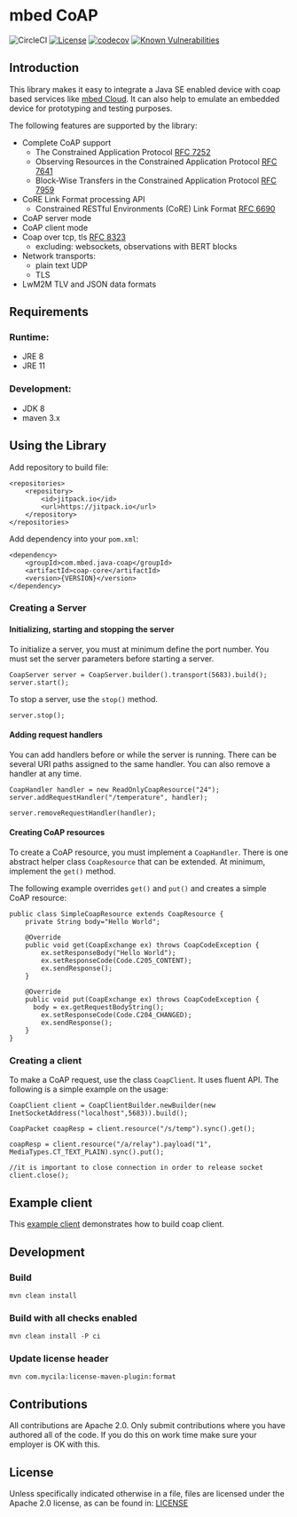 mbed CoAP
=========

![CircleCI](https://img.shields.io/circleci/project/github/ARMmbed/java-coap/master.svg)
[![License](https://img.shields.io/badge/license-Apache%202.0-brightgreen.svg)](LICENSE)
[![codecov](https://codecov.io/gh/ARMmbed/java-coap/branch/master/graph/badge.svg)](https://codecov.io/gh/ARMmbed/java-coap)
[![Known Vulnerabilities](https://snyk.io/test/github/armmbed/java-coap/badge.svg)](https://snyk.io/test/github/armmbed/java-coap)

Introduction
------------

This library makes it easy to integrate a Java SE enabled device with coap based services like [mbed Cloud](https://www.mbed.com/en/platform/cloud). 
It can also help to emulate an embedded device for prototyping and testing purposes. 

The following features are supported by the library:

* Complete CoAP support
    - The Constrained Application Protocol [RFC 7252](https://tools.ietf.org/html/rfc7252)
    - Observing Resources in the Constrained Application Protocol [RFC 7641](https://tools.ietf.org/html/rfc7641)
    - Block-Wise Transfers in the Constrained Application Protocol [RFC 7959](https://tools.ietf.org/html/rfc7959)
* CoRE Link Format processing API
    - Constrained RESTful Environments (CoRE) Link Format [RFC 6690](https://tools.ietf.org/html/rfc6690)
* CoAP server mode
* CoAP client mode
* Coap over tcp, tls [RFC 8323](https://tools.ietf.org/html/rfc8323)
    - excluding: websockets, observations with BERT blocks
* Network transports:
    - plain text UDP
    - TLS
* LwM2M TLV and JSON data formats

Requirements
------------

### Runtime:

* JRE 8
* JRE 11

### Development:

* JDK 8
* maven 3.x


Using the Library
-----------------

Add repository to build file:

    <repositories>
		<repository>
		    <id>jitpack.io</id>
		    <url>https://jitpack.io</url>
		</repository>
	</repositories>

Add dependency into your `pom.xml`:

    <dependency>
        <groupId>com.mbed.java-coap</groupId>
        <artifactId>coap-core</artifactId>
        <version>{VERSION}</version>
    </dependency>


### Creating a Server

#### Initializing, starting and stopping the server

To initialize a server, you must at minimum define the port number. You must set the server parameters before starting a server. 

    CoapServer server = CoapServer.builder().transport(5683).build();
    server.start();

To stop a server, use the `stop()` method.
	
    server.stop();


#### Adding request handlers

You can add handlers before or while the server is running. There can be several URI paths assigned to the same handler. 
You can also remove a handler at any time.

    CoapHandler handler = new ReadOnlyCoapResource("24");
    server.addRequestHandler("/temperature", handler);
    
    server.removeRequestHandler(handler);



#### Creating CoAP resources

To create a CoAP resource, you must implement a `CoapHandler`. There is one abstract helper class `CoapResource` that can be extended. At minimum, implement the `get()` method. 

The following example overrides `get()` and `put()` and creates a simple CoAP resource:

    public class SimpleCoapResource extends CoapResource {
        private String body="Hello World";
        
        @Override
        public void get(CoapExchange ex) throws CoapCodeException {
            ex.setResponseBody("Hello World");
            ex.setResponseCode(Code.C205_CONTENT);
            ex.sendResponse();
        }
        
        @Override
        public void put(CoapExchange ex) throws CoapCodeException {
          body = ex.getRequestBodyString();        
            ex.setResponseCode(Code.C204_CHANGED);
            ex.sendResponse();
        }
    }

### Creating a client


To make a CoAP request, use the class `CoapClient`. It uses fluent API. The following is a simple example on the usage:

    CoapClient client = CoapClientBuilder.newBuilder(new InetSocketAddress("localhost",5683)).build();
    
    CoapPacket coapResp = client.resource("/s/temp").sync().get();
    
    coapResp = client.resource("/a/relay").payload("1", MediaTypes.CT_TEXT_PLAIN).sync().put();
        
    //it is important to close connection in order to release socket
    client.close();
    

Example client
--------------

This [example client](example-client) demonstrates how to build coap client.


Development
-----------

### Build

    mvn clean install
     
### Build with all checks enabled
     
    mvn clean install -P ci

### Update license header

    mvn com.mycila:license-maven-plugin:format


Contributions
-------------

All contributions are Apache 2.0. Only submit contributions where you have authored all of the code. If you do this on work time make sure your employer is OK with this.

License
-------

Unless specifically indicated otherwise in a file, files are licensed under the Apache 2.0 license, 
as can be found in: [LICENSE](LICENSE)
